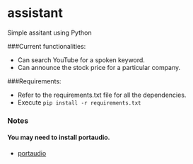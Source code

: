 # assistant
Simple assitant using Python

###Current functionalities:
* Can search YouTube for a spoken keyword.
* Can announce the stock price for a particular company.

###Requirements:
* Refer to the requirements.txt file for all the dependencies.
* Execute `pip install -r requirements.txt`

### Notes
#### You may need to install portaudio. 
* [portaudio](https://stackoverflow.com/questions/48690984/portaudio-h-no-such-file-or-directory "Install Portaudio")